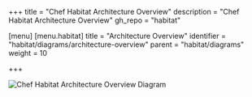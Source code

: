 +++
title = "Chef Habitat Architecture Overview"
description = "Chef Habitat Architecture Overview"
gh_repo = "habitat"

[menu]
  [menu.habitat]
    title = "Architecture Overview"
    identifier = "habitat/diagrams/architecture-overview"
    parent = "habitat/diagrams"
    weight = 10

+++

![Chef Habitat Architecture Overview Diagram](/images/habitat/habitat-architecture-overview.png)
